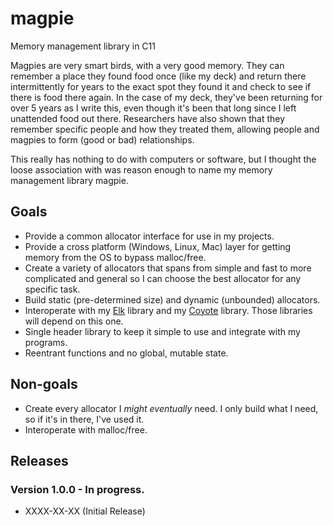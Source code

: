 # magpie
Memory management library in C11

Magpies are very smart birds, with a very good memory. They can remember a place they found food once (like my deck) and return there intermittently for years to the exact spot they found it and check to see if there is food there again. In the case of my deck, they've been returning for over 5 years as I write this, even though it's been that long since I left unattended food out there. Researchers have also shown that they remember specific people and how they treated them, allowing people and magpies to form (good or bad) relationships.

This really has nothing to do with computers or software, but I thought the loose association with was reason enough to name my memory management library magpie.

## Goals
 - Provide a common allocator interface for use in my projects.
 - Provide a cross platform (Windows, Linux, Mac) layer for getting memory from the OS to bypass malloc/free.
 - Create a variety of allocators that spans from simple and fast to more complicated and general so I can choose the best allocator for any specific task.
 - Build static (pre-determined size) and dynamic (unbounded) allocators.
 - Interoperate with my [Elk](https://github.com/rnleach/elk) library and my [Coyote](https://github.com/rnleach/coyote) library. Those libraries will depend on this one.
 - Single header library to keep it simple to use and integrate with my programs.
 - Reentrant functions and no global, mutable state.

## Non-goals
 - Create every allocator I *might eventually* need. I only build what I need, so if it's in there, I've used it.
 - Interoperate with malloc/free.


## Releases

### Version 1.0.0 - In progress.
 - XXXX-XX-XX (Initial Release)
